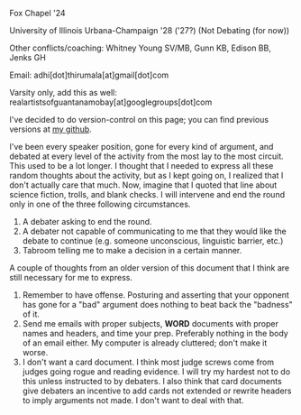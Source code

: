 Fox Chapel '24

University of Illinois Urbana-Champaign '28 ('27?) (Not Debating (for now))

Other conflicts/coaching: Whitney Young SV/MB, Gunn KB, Edison BB, Jenks GH

Email: adhi[dot]thirumala[at]gmail[dot]com

Varsity only, add this as well: realartistsofguantanamobay[at]googlegroups[dot]com

I've decided to do version-control on this page; you can find previous versions at [my github](github.com/adhi-thirumala/paradigm/paradigm.md).

I've been every speaker position, gone for every kind of argument, and debated at every level of the activity from the most lay to the most circuit. This used to be a lot longer. I thought that I needed to express all these random thoughts about the activity, but as I kept going on, I realized that I don't actually care that much. Now, imagine that I quoted that line about science fiction, trolls, and blank checks.
I will intervene and end the round only in one of the three following circumstances.
1. A debater asking to end the round.
2. A debater not capable of communicating to me that they would like the debate to continue (e.g. someone unconscious, linguistic barrier, etc.)
3. Tabroom telling me to make a decision in a certain manner.

A couple of thoughts from an older version of this document that I think are still necessary for me to express.
1. Remember to have offense. Posturing and asserting that your opponent has gone for a "bad" argument does nothing to beat back the "badness" of it.
2. Send me emails with proper subjects, **WORD** documents with proper names and headers, and time your prep. Preferably nothing in the body of an email either. My computer is already cluttered; don't make it worse.
3. I don't want a card document. I think most judge screws come from judges going rogue and reading evidence. I will try my hardest not to do this unless instructed to by debaters. I also think that card documents give debaters an incentive to add cards not extended or rewrite headers to imply arguments not made. I don't want to deal with that.



